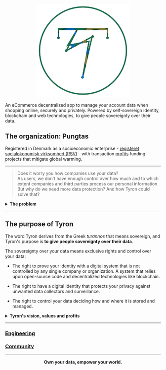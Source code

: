 <div style="text-align:center"><img src="./design-marketing/files/logoVersion_1/Tyron logotipo 1080x1080 sin fondo.png" alt="tyron" title="tyron's logo version_1" width="300" height="300"/></div><div style="text-align:center">
</div>

An eCommerce decentralized app to manage your account data when shopping online, securely and privately. Powered by self-sovereign identity, blockchain and web technologies, to give people sovereignty over their data.

## The organization: Pungtas
Registered in Denmark as a socioeconomic enterprise - [registeret socialøkonomisk virksomhed (RSV)](https://github.com/pungtas/tyron/blob/master/partnerships%26compliance/files/incorporation.md) - with transaction [profits](#profits) funding projects that mitigate global warming.

---

> Does it worry you how companies use your data?  
As users, we don't have enough control over how much and to which extent companies and third parties process our personal information.  
But why do we need more data protection? And how Tyron could solve that?

<details>
  <summary><b>The problem</b></summary>

<p>When shopping online, companies gather a lot of our personal information. Many times the data they require seems unnecessary - why do I need to disclose my gender to buy a random item?</p>

<p>We either create accounts with multiple companies or use an identity provider such as Facebook or Google. Thus identities on the internet remain centralized, and we often don’t know how our data is used and shared with third parties.</p>

<p>We give away all that data for free. But your data has an immense value! It is necessary to develop and improve products&services using artificial intelligence. You’re just not getting any money for it. Quite the opposite, people could use your data against you, to, e.g. manipulate democratic elections.</p>

<p>The problem is much larger than eCommerce, but what if you could use a digital identity that protects your privacy? What if you could shop online as you do with cash in real life?</p>

<p>With Tyron, the digital world could look much different for you. You could own your data - and even sell it, if you want to.</p>

</details>

---

## The purpose of Tyron
The word Tyron derives from the Greek _turannos_ that means sovereign, and Tyron's purpose is **to give people sovereignty over their data**.

The sovereignty over your data means exclusive rights and control over your data:
- The right to prove your identity with a digital system that is not controlled by any single company or organization. A system that relies upon open-source code and decentralized technologies like blockchain.

- The right to have a digital identity that protects your privacy against unwanted data collectors and surveillance.

- The right to control your data deciding how and where it is stored and managed.

<details>
  <summary><b>Tyron's vision, values and profits</b></summary>
<p><b>Vision</b></p> 
<p>For technology to give people access to online markets that protect their privacy and personal information, markets with low barriers to entry for small and medium-sized enterprises (SMEs).</p>
<p>For data-driven businesses' success not to be at the expenses of people's rights.</p>

<p><b>Values</b></p>
<p>To advocate for data rights as human rights.</p>
<p>To use profits to mitigate global warming.</p>

<p><b>Profits</b></p>
<p>The end-user pays for the service through transaction fees.</br>
Transaction fees will fund projects to mitigate global warming. Users will vote the winner for each term.</p>

</details>

---

### [Engineering](/engineering/README.md)
### [Community](/community/README.md) 

---

<div style="text-align:center">
 <p><b>Own your data, empower your world.</b></p>
</div>